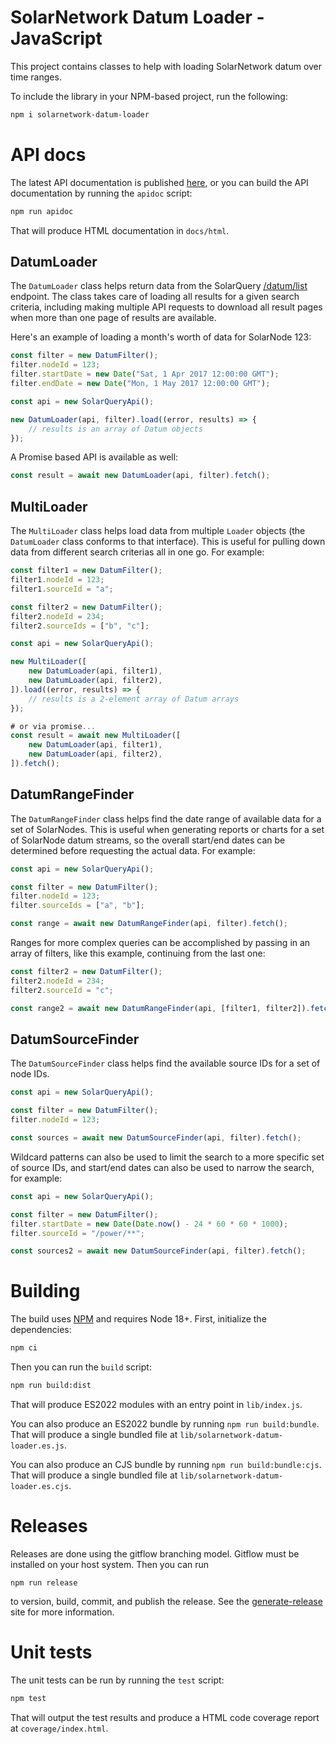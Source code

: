 # SolarNetwork Datum Loader - JavaScript

This project contains classes to help with loading SolarNetwork datum over time ranges.

To include the library in your NPM-based project, run the following:

```sh
npm i solarnetwork-datum-loader
```

# API docs

The latest API documentation is published [here](https://solarnetwork.github.io/sn-datum-loader-js/), or
you can build the API documentation by running the `apidoc` script:

```sh
npm run apidoc
```

That will produce HTML documentation in `docs/html`.

## DatumLoader

The `DatumLoader` class helps return data from the SolarQuery [/datum/list][datum-list]
endpoint. The class takes care of loading all results for a given search criteria,
including making multiple API requests to download all result pages when more than
one page of results are available.

Here's an example of loading a month's worth of data for SolarNode 123:

```js
const filter = new DatumFilter();
filter.nodeId = 123;
filter.startDate = new Date("Sat, 1 Apr 2017 12:00:00 GMT");
filter.endDate = new Date("Mon, 1 May 2017 12:00:00 GMT");

const api = new SolarQueryApi();

new DatumLoader(api, filter).load((error, results) => {
	// results is an array of Datum objects
});
```

A Promise based API is available as well:

```js
const result = await new DatumLoader(api, filter).fetch();
```

## MultiLoader

The `MultiLoader` class helps load data from multiple `Loader` objects (the
`DatumLoader` class conforms to that interface). This is useful for pulling
down data from different search criterias all in one go. For example:

```js
const filter1 = new DatumFilter();
filter1.nodeId = 123;
filter1.sourceId = "a";

const filter2 = new DatumFilter();
filter2.nodeId = 234;
filter2.sourceIds = ["b", "c"];

const api = new SolarQueryApi();

new MultiLoader([
	new DatumLoader(api, filter1),
	new DatumLoader(api, filter2),
]).load((error, results) => {
	// results is a 2-element array of Datum arrays
});

# or via promise...
const result = await new MultiLoader([
	new DatumLoader(api, filter1),
	new DatumLoader(api, filter2),
]).fetch();
```

## DatumRangeFinder

The `DatumRangeFinder` class helps find the date range of available data for a set of
SolarNodes. This is useful when generating reports or charts for a set of SolarNode datum
streams, so the overall start/end dates can be determined before requesting the actual data.
For example:

```js
const api = new SolarQueryApi();

const filter = new DatumFilter();
filter.nodeId = 123;
filter.sourceIds = ["a", "b"];

const range = await new DatumRangeFinder(api, filter).fetch();
```

Ranges for more complex queries can be accomplished by passing in an array of filters,
like this example, continuing from the last one:

```js
const filter2 = new DatumFilter();
filter2.nodeId = 234;
filter2.sourceId = "c";

const range2 = await new DatumRangeFinder(api, [filter1, filter2]).fetch();
```

## DatumSourceFinder

The `DatumSourceFinder` class helps find the available source IDs for a set of node IDs.

```js
const api = new SolarQueryApi();

const filter = new DatumFilter();
filter.nodeId = 123;

const sources = await new DatumSourceFinder(api, filter).fetch();
```

Wildcard patterns can also be used to limit the search to a more specific set of source IDs,
and start/end dates can also be used to narrow the search, for example:

```js
const api = new SolarQueryApi();

const filter = new DatumFilter();
filter.startDate = new Date(Date.now() - 24 * 60 * 60 * 1000);
filter.sourceId = "/power/**";

const sources2 = await new DatumSourceFinder(api, filter).fetch();
```

# Building

The build uses [NPM][npm] and requires Node 18+. First, initialize the dependencies:

```sh
npm ci
```

Then you can run the `build` script:

```sh
npm run build:dist
```

That will produce ES2022 modules with an entry point in `lib/index.js`.

You can also produce an ES2022 bundle by running `npm run build:bundle`. That will produce a single
bundled file at `lib/solarnetwork-datum-loader.es.js`.

You can also produce an CJS bundle by running `npm run build:bundle:cjs`. That will produce a single
bundled file at `lib/solarnetwork-datum-loader.es.cjs`.

# Releases

Releases are done using the gitflow branching model. Gitflow must be installed on your host system.
Then you can run

```shell
npm run release
```

to version, build, commit, and publish the release. See the [generate-release][generate-release]
site for more information.

# Unit tests

The unit tests can be run by running the `test` script:

```sh
npm test
```

That will output the test results and produce a HTML code coverage report at `coverage/index.html`.

[datum-list]: https://github.com/SolarNetwork/solarnetwork/wiki/SolarQuery-API#datum-list
[generate-release]: https://github.com/mrkmg/node-generate-release
[npm]: https://www.npmjs.com/
